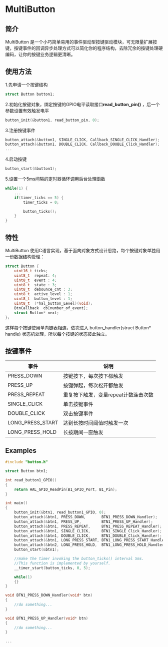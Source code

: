 # MultiButton

## 简介
MultiButton 是一个小巧简单易用的事件驱动型按键驱动模块，可无限量扩展按键，按键事件的回调异步处理方式可以简化你的程序结构，去除冗余的按键处理硬编码，让你的按键业务逻辑更清晰。

## 使用方法
1.先申请一个按键结构

```c
struct Button button1;
```
2.初始化按键对象，绑定按键的GPIO电平读取接口**read_button_pin()** ，后一个参数设置有效触发电平

```c
button_init(&button1, read_button_pin, 0);
```
3.注册按键事件

```c
button_attach(&button1, SINGLE_CLICK, Callback_SINGLE_CLICK_Handler);
button_attach(&button1, DOUBLE_CLICK, Callback_DOUBLE_Click_Handler);
...
```
4.启动按键

```c
button_start(&button1);
```
5.设置一个5ms间隔的定时器循环调用后台处理函数

```c
while(1) {
    ...
    if(timer_ticks == 5) {
        timer_ticks = 0;

        button_ticks();
    }
}
```

## 特性

MultiButton 使用C语言实现，基于面向对象方式设计思路，每个按键对象单独用一份数据结构管理：

```c
struct Button {
	uint16_t ticks;
	uint8_t  repeat: 4;
	uint8_t  event : 4;
	uint8_t  state : 3;
	uint8_t  debounce_cnt : 3;
	uint8_t  active_level : 1;
	uint8_t  button_level : 1;
	uint8_t  (*hal_button_Level)(void);
	BtnCallback  cb[number_of_event];
	struct Button* next;
};
```
这样每个按键使用单向链表相连，依次进入 button_handler(struct Button* handle) 状态机处理，所以每个按键的状态彼此独立。


## 按键事件

事件 | 说明
---|---
PRESS_DOWN | 按键按下，每次按下都触发
PRESS_UP | 按键弹起，每次松开都触发
PRESS_REPEAT | 重复按下触发，变量repeat计数连击次数
SINGLE_CLICK | 单击按键事件
DOUBLE_CLICK | 双击按键事件
LONG_PRESS_START | 达到长按时间阈值时触发一次
LONG_PRESS_HOLD | 长按期间一直触发


## Examples

```c
#include "button.h"

struct Button btn1;

int read_button1_GPIO()
{
	return HAL_GPIO_ReadPin(B1_GPIO_Port, B1_Pin);
}

int main()
{
	button_init(&btn1, read_button1_GPIO, 0);
	button_attach(&btn1, PRESS_DOWN,       BTN1_PRESS_DOWN_Handler);
	button_attach(&btn1, PRESS_UP,         BTN1_PRESS_UP_Handler);
	button_attach(&btn1, PRESS_REPEAT,     BTN1_PRESS_REPEAT_Handler);
	button_attach(&btn1, SINGLE_CLICK,     BTN1_SINGLE_Click_Handler);
	button_attach(&btn1, DOUBLE_CLICK,     BTN1_DOUBLE_Click_Handler);
	button_attach(&btn1, LONG_PRESS_START, BTN1_LONG_PRESS_START_Handler);
	button_attach(&btn2, LONG_PRESS_HOLD,  BTN1_LONG_PRESS_HOLD_Handler);
	button_start(&btn1);

	//make the timer invoking the button_ticks() interval 5ms.
	//This function is implemented by yourself.
	__timer_start(button_ticks, 0, 5);

	while(1)
	{}
}

void BTN1_PRESS_DOWN_Handler(void* btn)
{
	//do something...
}

void BTN1_PRESS_UP_Handler(void* btn)
{
	//do something...
}

...
```

